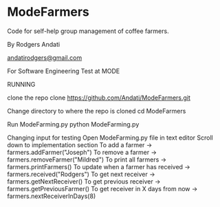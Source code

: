 ModeFarmers
===========

Code for self-help group management of coffee farmers.

By Rodgers Andati

andatirodgers@gmail.com

For Software Engineering Test at MODE

RUNNING

clone the repo
clone https://github.com/Andati/ModeFarmers.git

Change directory to where the repo is cloned
cd ModeFarmers

Run ModeFarming.py
python ModeFarming.py

Changing input for testing
Open ModeFarming.py file in text editor
Scroll down to implementation section
To add a farmer -> farmers.addFarmer("Joseph")
To remove a farmer -> farmers.removeFarmer("Mildred")
To print all farmers -> farmers.printFarmers()
To update when a farmer has received -> farmers.received("Rodgers")
To get next receiver -> farmers.getNextReceiver()
To get previous receiver -> farmers.getPreviousFarmer()
To get receiver in X days from now -> farmers.nextReceiverInDays(8)
